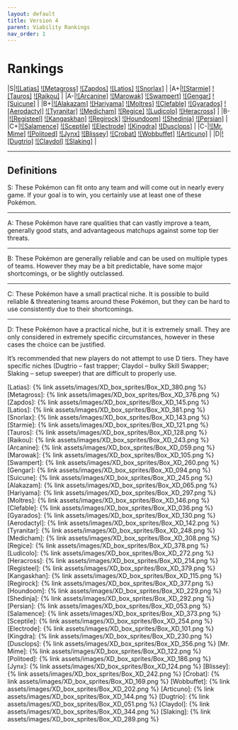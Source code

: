 ```yaml
---
layout: default
title: Version 4
parent: Viability Rankings
nav_order: 1
---
```


# Rankings

|S|[![Latias]](https://bulbapedia.bulbagarden.net/wiki/Latias_(Pok%C3%A9mon)) [![Metagross]](https://bulbapedia.bulbagarden.net/wiki/Metagross_(Pok%C3%A9mon)) [![Zapdos]](https://bulbapedia.bulbagarden.net/wiki/Zapdos_(Pok%C3%A9mon)) [![Latios]](https://bulbapedia.bulbagarden.net/wiki/Latios_(Pok%C3%A9mon)) [![Snorlax]](https://bulbapedia.bulbagarden.net/wiki/Snorlax_(Pok%C3%A9mon)) |
|A+|[![Starmie]](https://bulbapedia.bulbagarden.net/wiki/Starmie_(Pok%C3%A9mon)) [![Tauros]](https://bulbapedia.bulbagarden.net/wiki/Tauros_(Pok%C3%A9mon)) [![Raikou]](https://bulbapedia.bulbagarden.net/wiki/Raikou_(Pok%C3%A9mon)) |
|A-|[![Arcanine]](https://bulbapedia.bulbagarden.net/wiki/Arcanine_(Pok%C3%A9mon)) [![Marowak]](https://bulbapedia.bulbagarden.net/wiki/Marowak_(Pok%C3%A9mon)) [![Swampert]](https://bulbapedia.bulbagarden.net/wiki/Swampert_(Pok%C3%A9mon)) [![Gengar]](https://bulbapedia.bulbagarden.net/wiki/Gengar_(Pok%C3%A9mon)) [![Suicune]](https://bulbapedia.bulbagarden.net/wiki/Suicune_(Pok%C3%A9mon)) |
|B+|[![Alakazam]](https://bulbapedia.bulbagarden.net/wiki/Alakazam_(Pok%C3%A9mon)) [![Hariyama]](https://bulbapedia.bulbagarden.net/wiki/Hariyama_(Pok%C3%A9mon)) [![Moltres]](https://bulbapedia.bulbagarden.net/wiki/Moltres_(Pok%C3%A9mon)) [![Clefable]](https://bulbapedia.bulbagarden.net/wiki/Clefable_(Pok%C3%A9mon)) [![Gyarados]](https://bulbapedia.bulbagarden.net/wiki/Gyarados_(Pok%C3%A9mon)) [![Aerodactyl]](https://bulbapedia.bulbagarden.net/wiki/Aerodactyl_(Pok%C3%A9mon)) [![Tyranitar]](https://bulbapedia.bulbagarden.net/wiki/Tyranitar_(Pok%C3%A9mon)) [![Medicham]](https://bulbapedia.bulbagarden.net/wiki/Medicham_(Pok%C3%A9mon)) [![Regice]](https://bulbapedia.bulbagarden.net/wiki/Regice_(Pok%C3%A9mon)) [![Ludicolo]](https://bulbapedia.bulbagarden.net/wiki/Ludicolo_(Pok%C3%A9mon)) [![Heracross]](https://bulbapedia.bulbagarden.net/wiki/Heracross_(Pok%C3%A9mon)) |
|B-|[![Registeel]](https://bulbapedia.bulbagarden.net/wiki/Registeel_(Pok%C3%A9mon)) [![Kangaskhan]](https://bulbapedia.bulbagarden.net/wiki/Kangaskhan_(Pok%C3%A9mon)) [![Regirock]](https://bulbapedia.bulbagarden.net/wiki/Regirock_(Pok%C3%A9mon)) [![Houndoom]](https://bulbapedia.bulbagarden.net/wiki/Houndoom_(Pok%C3%A9mon)) [![Shedinja]](https://bulbapedia.bulbagarden.net/wiki/Shedinja_(Pok%C3%A9mon)) [![Persian]](https://bulbapedia.bulbagarden.net/wiki/Persian_(Pok%C3%A9mon)) |
|C+|[![Salamence]](https://bulbapedia.bulbagarden.net/wiki/Salamence_(Pok%C3%A9mon)) [![Sceptile]](https://bulbapedia.bulbagarden.net/wiki/Sceptile_(Pok%C3%A9mon)) [![Electrode]](https://bulbapedia.bulbagarden.net/wiki/Electrode_(Pok%C3%A9mon)) [![Kingdra]](https://bulbapedia.bulbagarden.net/wiki/Kingdra_(Pok%C3%A9mon)) [![Dusclops]](https://bulbapedia.bulbagarden.net/wiki/Dusclops_(Pok%C3%A9mon)) |
|C-|[![Mr. Mime]](https://bulbapedia.bulbagarden.net/wiki/Mr._Mime_(Pok%C3%A9mon)) [![Politoed]](https://bulbapedia.bulbagarden.net/wiki/Politoed_(Pok%C3%A9mon)) [![Jynx]](https://bulbapedia.bulbagarden.net/wiki/Jynx_(Pok%C3%A9mon)) [![Blissey]](https://bulbapedia.bulbagarden.net/wiki/Blissey_(Pok%C3%A9mon)) [![Crobat]](https://bulbapedia.bulbagarden.net/wiki/Crobat_(Pok%C3%A9mon)) [![Wobbuffet]](https://bulbapedia.bulbagarden.net/wiki/Wobbuffet_(Pok%C3%A9mon)) [![Articuno]](https://bulbapedia.bulbagarden.net/wiki/Articuno_(Pok%C3%A9mon)) |
|D|[![Dugtrio]](https://bulbapedia.bulbagarden.net/wiki/Dugtrio_(Pok%C3%A9mon)) [![Claydol]](https://bulbapedia.bulbagarden.net/wiki/Claydol_(Pok%C3%A9mon)) [![Slaking]](https://bulbapedia.bulbagarden.net/wiki/Slaking_(Pok%C3%A9mon)) |

---

## Definitions

S: These Pokémon can fit onto any team and will come out in nearly every game. If your goal is to win, you certainly use at least one of these Pokémon.

---

A: These Pokémon have rare qualities that can vastly improve a team, generally good stats, and advantageous matchups against some top tier threats.

---

B: These Pokémon are generally reliable and can be used on multiple types of teams. However they may be a bit predictable, have some major shortcomings, or be slightly outclassed.

---

C: These Pokémon have a small practical niche. It is possible to build reliable & threatening teams around these Pokémon, but they can be hard to use consistently due to their shortcomings.

---

D: These Pokémon have a practical niche, but it is extremely small. They are only considered in extremely specific circumstances, however in these cases the choice can be justified.

It’s recommended that new players do not attempt to use D tiers. They have specific niches (Dugtrio – fast trapper; Claydol – bulky Skill Swapper; Slaking – setup sweeper) that are difficult to properly use.

[Latias]: {% link assets/images/XD_box_sprites/Box_XD_380.png %}
[Metagross]: {% link assets/images/XD_box_sprites/Box_XD_376.png %}
[Zapdos]: {% link assets/images/XD_box_sprites/Box_XD_145.png %}
[Latios]: {% link assets/images/XD_box_sprites/Box_XD_381.png %}
[Snorlax]: {% link assets/images/XD_box_sprites/Box_XD_143.png %}
[Starmie]: {% link assets/images/XD_box_sprites/Box_XD_121.png %}
[Tauros]: {% link assets/images/XD_box_sprites/Box_XD_128.png %}
[Raikou]: {% link assets/images/XD_box_sprites/Box_XD_243.png %}
[Arcanine]: {% link assets/images/XD_box_sprites/Box_XD_059.png %}
[Marowak]: {% link assets/images/XD_box_sprites/Box_XD_105.png %}
[Swampert]: {% link assets/images/XD_box_sprites/Box_XD_260.png %}
[Gengar]: {% link assets/images/XD_box_sprites/Box_XD_094.png %}
[Suicune]: {% link assets/images/XD_box_sprites/Box_XD_245.png %}
[Alakazam]: {% link assets/images/XD_box_sprites/Box_XD_065.png %}
[Hariyama]: {% link assets/images/XD_box_sprites/Box_XD_297.png %}
[Moltres]: {% link assets/images/XD_box_sprites/Box_XD_146.png %}
[Clefable]: {% link assets/images/XD_box_sprites/Box_XD_036.png %}
[Gyarados]: {% link assets/images/XD_box_sprites/Box_XD_130.png %}
[Aerodactyl]: {% link assets/images/XD_box_sprites/Box_XD_142.png %}
[Tyranitar]: {% link assets/images/XD_box_sprites/Box_XD_248.png %}
[Medicham]: {% link assets/images/XD_box_sprites/Box_XD_308.png %}
[Regice]: {% link assets/images/XD_box_sprites/Box_XD_378.png %}
[Ludicolo]: {% link assets/images/XD_box_sprites/Box_XD_272.png %}
[Heracross]: {% link assets/images/XD_box_sprites/Box_XD_214.png %}
[Registeel]: {% link assets/images/XD_box_sprites/Box_XD_379.png %}
[Kangaskhan]: {% link assets/images/XD_box_sprites/Box_XD_115.png %}
[Regirock]: {% link assets/images/XD_box_sprites/Box_XD_377.png %}
[Houndoom]: {% link assets/images/XD_box_sprites/Box_XD_229.png %}
[Shedinja]: {% link assets/images/XD_box_sprites/Box_XD_292.png %}
[Persian]: {% link assets/images/XD_box_sprites/Box_XD_053.png %}
[Salamence]: {% link assets/images/XD_box_sprites/Box_XD_373.png %}
[Sceptile]: {% link assets/images/XD_box_sprites/Box_XD_254.png %}
[Electrode]: {% link assets/images/XD_box_sprites/Box_XD_101.png %}
[Kingdra]: {% link assets/images/XD_box_sprites/Box_XD_230.png %}
[Dusclops]: {% link assets/images/XD_box_sprites/Box_XD_356.png %}
[Mr. Mime]: {% link assets/images/XD_box_sprites/Box_XD_122.png %}
[Politoed]: {% link assets/images/XD_box_sprites/Box_XD_186.png %}
[Jynx]: {% link assets/images/XD_box_sprites/Box_XD_124.png %}
[Blissey]: {% link assets/images/XD_box_sprites/Box_XD_242.png %}
[Crobat]: {% link assets/images/XD_box_sprites/Box_XD_169.png %}
[Wobbuffet]: {% link assets/images/XD_box_sprites/Box_XD_202.png %}
[Articuno]: {% link assets/images/XD_box_sprites/Box_XD_144.png %}
[Dugtrio]: {% link assets/images/XD_box_sprites/Box_XD_051.png %}
[Claydol]: {% link assets/images/XD_box_sprites/Box_XD_344.png %}
[Slaking]: {% link assets/images/XD_box_sprites/Box_XD_289.png %}